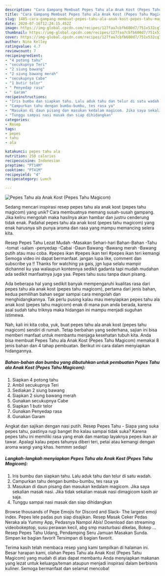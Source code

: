 ```yaml
---
description: "Cara Gampang Membuat Pepes Tahu ala Anak Kost (Pepes Tahu Magicom), Bikin Ngiler"
title: "Cara Gampang Membuat Pepes Tahu ala Anak Kost (Pepes Tahu Magicom), Bikin Ngiler"
slug: 1485-cara-gampang-membuat-pepes-tahu-ala-anak-kost-pepes-tahu-magicom-bikin-ngiler
date: 2020-07-16T12:24:15.452Z
image: https://img-global.cpcdn.com/recipes/127faa7cbfb600d7/751x532cq70/pepes-tahu-ala-anak-kost-pepes-tahu-magicom-foto-resep-utama.jpg
thumbnail: https://img-global.cpcdn.com/recipes/127faa7cbfb600d7/751x532cq70/pepes-tahu-ala-anak-kost-pepes-tahu-magicom-foto-resep-utama.jpg
cover: https://img-global.cpcdn.com/recipes/127faa7cbfb600d7/751x532cq70/pepes-tahu-ala-anak-kost-pepes-tahu-magicom-foto-resep-utama.jpg
author: Nina Kelley
ratingvalue: 4.7
reviewcount: 7
recipeingredient:
- "4 potong tahu"
- "secukupnya Teri"
- "2 siung bawang"
- "2 siung bawang merah"
- "secukupnya Cabe"
- "1 butir telor"
- " Penyedap rasa"
- " Garam"
recipeinstructions:
- "Iris bumbu dan siapkan tahu. Lalu aduk tahu dan telur di satu wadah."
- "Campurkan tahu dengan bumbu-bumbu, tes rasa ya"
- "Masukan di daun pisang dan masukan kedalam magicom. Jika saya sekalian masak nasi. Jika tidak sekalian masak nasi dimagicom kasih air saja."
- "Tunggu sampai nasi masak dan siap dihidangkan"
categories:
- Resep
tags:
- pepes
- tahu
- ala

katakunci: pepes tahu ala 
nutrition: 250 calories
recipecuisine: Indonesian
preptime: "PT14M"
cooktime: "PT41M"
recipeyield: "4"
recipecategory: Lunch

---
```



![Pepes Tahu ala Anak Kost (Pepes Tahu Magicom)](https://img-global.cpcdn.com/recipes/127faa7cbfb600d7/751x532cq70/pepes-tahu-ala-anak-kost-pepes-tahu-magicom-foto-resep-utama.jpg)

Sedang mencari inspirasi resep pepes tahu ala anak kost (pepes tahu magicom) yang unik? Cara membuatnya memang susah-susah gampang. Jika keliru mengolah maka hasilnya akan hambar dan justru cenderung tidak enak. Padahal pepes tahu ala anak kost (pepes tahu magicom) yang enak harusnya sih punya aroma dan rasa yang mampu memancing selera kita.

Resep Pepes Tahu Lezat Mudah -Masakan Sehari-hari Bahan-Bahan -Tahu -tomat -salam -penyedap -Cabai -Daun Bawang -Bawang merah -Bawang putih atau mau coba. #pepes ikan #pepes ikan teri #pepes ikan teri kemangi Semoga video ini dapat bermanfaat. jangan lupa like, comment dan subscribe ya !! Thanks for watching ya gais, jgn lupa selalu mampir dichannel ku yaa walaupun kontennya sedikit gadanta tapi mudah mudahan ada sedikit manfaatnya juga yaa. Pepes tahu susu tanpa daun pisang.

Ada beberapa hal yang sedikit banyak mempengaruhi kualitas rasa dari pepes tahu ala anak kost (pepes tahu magicom), pertama dari jenis bahan, kedua pemilihan bahan segar sampai cara mengolah dan menghidangkannya. Tak perlu pusing kalau mau menyiapkan pepes tahu ala anak kost (pepes tahu magicom) enak di mana pun anda berada, karena asal sudah tahu triknya maka hidangan ini mampu menjadi suguhan istimewa.


Nah, kali ini kita coba, yuk, buat pepes tahu ala anak kost (pepes tahu magicom) sendiri di rumah. Tetap berbahan yang sederhana, sajian ini bisa memberi manfaat untuk membantu menjaga kesehatan tubuh kita. Anda bisa membuat Pepes Tahu ala Anak Kost (Pepes Tahu Magicom) memakai 8 jenis bahan dan 4 tahap pembuatan. Berikut ini cara dalam menyiapkan hidangannya.

<!--inarticleads1-->

##### Bahan-bahan dan bumbu yang dibutuhkan untuk pembuatan Pepes Tahu ala Anak Kost (Pepes Tahu Magicom):

1. Siapkan 4 potong tahu
1. Ambil secukupnya Teri
1. Sediakan 2 siung bawang
1. Siapkan 2 siung bawang merah
1. Gunakan secukupnya Cabe
1. Siapkan 1 butir telor
1. Gunakan  Penyedap rasa
1. Gunakan  Garam


Angkat dan sajikan dengan nasi putih. Resep Pepes Tahu - Siapa yang suka pepes tahu, pastinya rugi banget lho kalau sampai tidak suka? Karena pepes tahu ini memiliki rasa yang enak dan mantap layaknya pepes ikan air tawar. Apalagi kalau pepes tahunya diberi teri, petai atau kemangi dengan aroma wangi yang khas. hemmm sedap! 

<!--inarticleads2-->

##### Langkah-langkah menyiapkan Pepes Tahu ala Anak Kost (Pepes Tahu Magicom):

1. Iris bumbu dan siapkan tahu. Lalu aduk tahu dan telur di satu wadah.
1. Campurkan tahu dengan bumbu-bumbu, tes rasa ya
1. Masukan di daun pisang dan masukan kedalam magicom. Jika saya sekalian masak nasi. Jika tidak sekalian masak nasi dimagicom kasih air saja.
1. Tunggu sampai nasi masak dan siap dihidangkan


Browse thousands of Pepe Emojis for Discord and Slack- The largest emoji index. Pepes lele padas pun siap disajikan. Resep Masak Ceker Pedas Neraka ala Yummy App, Pedasnya Nampol Abis! Download dan streaming videobokeptop, susu perawan kecil, abg smp masturbasi dikelas, Bokep … Resep Pepes Tahu Udang, Pendamping Seru Jamuan Masakan Sunda. Simpan ke bagian favorit Tersimpan di bagian favorit. 

Terima kasih telah membaca resep yang kami tampilkan di halaman ini. Besar harapan kami, olahan Pepes Tahu ala Anak Kost (Pepes Tahu Magicom) yang mudah di atas dapat membantu Anda menyiapkan makanan yang lezat untuk keluarga/teman ataupun menjadi inspirasi dalam berbisnis kuliner. Semoga bermanfaat dan selamat mencoba!
